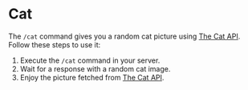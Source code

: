 # Cat

The `/cat` command gives you a random cat picture using [The Cat API](https://thecatapi.com/). Follow these steps to use it:

1. Execute the `/cat` command in your server.
2. Wait for a response with a random cat image.
3. Enjoy the picture fetched from [The Cat API](https://thecatapi.com/).

